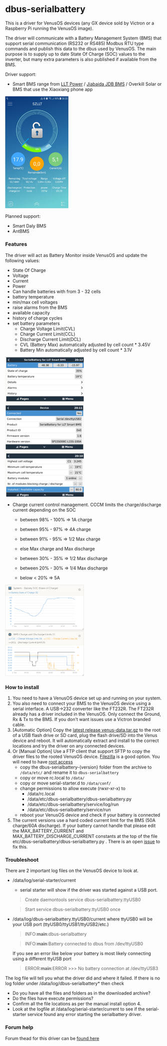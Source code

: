 # dbus-serialbattery
This is a driver for VenusOS devices (any GX device sold by Victron or a Raspberry Pi running the VenusOS image). 

The driver will communicate with a Battery Management System (BMS) that support serial communication (RS232 or RS485) 
Modbus RTU type commands and publish this data to the dbus used by VenusOS. The main purpose is to supply up to date State Of Charge (SOC) values
to the inverter, but many extra parameters is also published if available from the BMS.

Driver support:
 * Smart BMS range from [LLT Power](https://www.lithiumbatterypcb.com/product-instructionev-battery-pcb-boardev-battery-pcb-board/ev-battery-pcb-board/smart-bms-of-power-battery/) / [Jiabaida JDB BMS](https://dgjbd.en.alibaba.com/) / Overkill Solar or BMS that use the Xiaoxiang phone app
<img src="images/Android_xiaoxiang.jpg" alt="Xiaoxian app" width="40%" height="40%">

Planned support:
 * Smart Daly BMS
 * AntBMS

### Features
The driver will act as Battery Monitor inside VenusOS and update the following values:
* State Of Charge
* Voltage
* Current 
* Power
* Can handle batteries with from 3 - 32 cells
* battery temperature
* min/max cell voltages
* raise alarms from the BMS
* available capacity
* history of charge cycles
* set battery parameters
    - Charge Voltage Limit(CVL)
    - Charge Current Limit(CCL)
    - Discharge Current Limit(DCL)
    - CVL (Battery Max) automatically adjusted by cell count * 3.45V
    - Battery Min automatically adjusted by cell count * 3.1V
<img src="images/GXvalues.png" alt="VenusOS values" width="50%" height="50%">
  
* Charge current control management.
  CCCM limits the charge/discharge current depending on the SOC
    - between 98% - 100% => 1A charge
    - between 95% - 97% => 4A charge
    - between 91% - 95% => 1/2 Max charge
    - else Max charge and Max discharge
      
    - between 30% - 35% => 1/2 Max discharge
    - between 20% - 30% => 1/4 Max discharge
    - below < 20% => 5A

<img src="images/VRMChargeLimits.png" alt="VenusOS values" width="50%" height="50%">

### How to install
1. You need to have a VenusOS device set up and running on your system.
2. You also need to connect your BMS to the VenusOS device using a serial interface. A USB->232 converter like the FT232R. The FT232R already has a driver included in the VenusOS. Only connect the Ground, Rx & Tx to the BMS. If you don't want issues use a Victron branded cable.
3. [Automatic Option] Copy the [latest release venus-data.tar.gz](https://github.com/Louisvdw/dbus-serialbattery/releases) to the root of a USB flash drive or SD card, plug the flash drive/SD into the Venus device and reboot. It will automatically extract and install to the correct locations and try the driver on any connected devices.  
4. Or [Manual Option] Use a FTP client that support SFTP to copy the driver files to the rooted VenusOS device. [Filezilla](https://filezilla-project.org/) is a good option. You will need to have [root access](https://www.victronenergy.com/live/ccgx:root_access)
   - copy the dbus-serialbattery-{version} folder from the archive to `/data/etc/` and rename it to `dbus-serialbattery`
   - copy or move rc.local to `/data/`
   - copy or move serial-starter.d to `/data/conf/`
   - change permissions to allow execute (rwxr-xr-x) to 
      - /data/rc.local 
      - /data/etc/dbus-serialbattery/dbus-serialbattery.py
      - /data/etc/dbus-serialbattery/service/log/run
      - /data/etc/dbus-serialbattery/service/run
   - reboot your VenusOS device and check if your battery is connected
5. The current versions use a hard coded current limit for the BMS (50A charge/60A discharge). If your battery cannot handle that please edit the MAX_BATTERY_CURRENT and MAX_BATTERY_DISCHARGE_CURRENT constants at the top of the file etc/dbus-serialbattery/dbus-serialbattery.py . There is an open [issue](https://github.com/Louisvdw/dbus-serialbattery/issues/4) to fix this. 

### Troubleshoot
There are 2 important log files on the VenusOS device to look at.
* /data/log/serial-starter/current
  - serial starter will show if the driver was started against a USB port.
  > Create daemontools service dbus-serialbattery.ttyUSB0
  
  > Start service dbus-serialbattery.ttyUSB0 once
* /data/log/dbus-serialbattery.ttyUSB0/current where ttyUSB0 will be your USB port (ttyUSB0/ttyUSB1/ttyUSB2/etc.)
  > INFO:__main__:dbus-serialbattery

  > INFO:__main__:Battery connected to dbus from /dev/ttyUSB0
    
    If you see an error like below your battery is most likely connecting using a different ttyUSB port
  > ERROR:__main__:ERROR >>> No battery connection at /dev/ttyUSB3

The log file will tell you what the driver did and where it failed.
If there is no log folder under /data/log/dbus-serialbattery* then check
   - Do you have all the files and folders as in the downloaded archive?
   - Do the files have execute permissions?
   - Confirm all the file locations as per the manual install option 4. 
   - Look at the logfile at /data/log/serial-starter/current to see if the serial-starter service found any error starting the serialbattery driver.

### Forum help
Forum thead for this driver can be [found here](https://energytalk.co.za/t/diy-serial-battery-driver-for-victron-gx/80)
